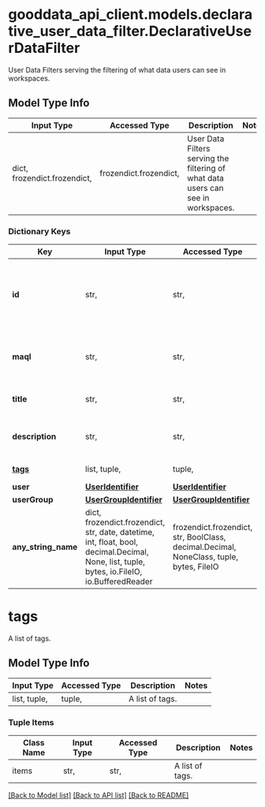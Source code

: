 # gooddata_api_client.models.declarative_user_data_filter.DeclarativeUserDataFilter

User Data Filters serving the filtering of what data users can see in workspaces.

## Model Type Info
Input Type | Accessed Type | Description | Notes
------------ | ------------- | ------------- | -------------
dict, frozendict.frozendict,  | frozendict.frozendict,  | User Data Filters serving the filtering of what data users can see in workspaces. | 

### Dictionary Keys
Key | Input Type | Accessed Type | Description | Notes
------------ | ------------- | ------------- | ------------- | -------------
**id** | str,  | str,  | User Data Filters ID. This ID is further used to refer to this instance. | 
**maql** | str,  | str,  | Expression in MAQL specifying the User Data Filter | 
**title** | str,  | str,  | User Data Filters setting title. | 
**description** | str,  | str,  | User Data Filters setting description. | [optional] 
**[tags](#tags)** | list, tuple,  | tuple,  | A list of tags. | [optional] 
**user** | [**UserIdentifier**](UserIdentifier.md) | [**UserIdentifier**](UserIdentifier.md) |  | [optional] 
**userGroup** | [**UserGroupIdentifier**](UserGroupIdentifier.md) | [**UserGroupIdentifier**](UserGroupIdentifier.md) |  | [optional] 
**any_string_name** | dict, frozendict.frozendict, str, date, datetime, int, float, bool, decimal.Decimal, None, list, tuple, bytes, io.FileIO, io.BufferedReader | frozendict.frozendict, str, BoolClass, decimal.Decimal, NoneClass, tuple, bytes, FileIO | any string name can be used but the value must be the correct type | [optional]

# tags

A list of tags.

## Model Type Info
Input Type | Accessed Type | Description | Notes
------------ | ------------- | ------------- | -------------
list, tuple,  | tuple,  | A list of tags. | 

### Tuple Items
Class Name | Input Type | Accessed Type | Description | Notes
------------- | ------------- | ------------- | ------------- | -------------
items | str,  | str,  | A list of tags. | 

[[Back to Model list]](../../README.md#documentation-for-models) [[Back to API list]](../../README.md#documentation-for-api-endpoints) [[Back to README]](../../README.md)

